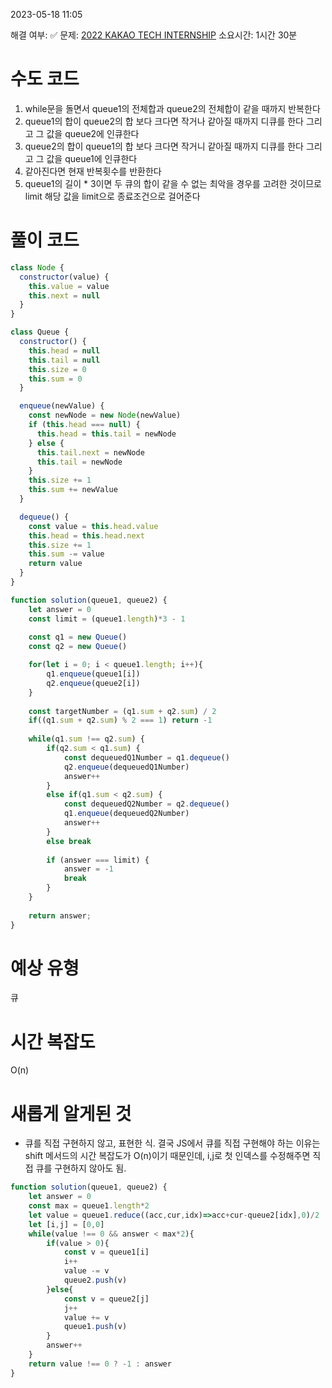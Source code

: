 2023-05-18
11:05

해결 여부: ✅
문제: [2022 KAKAO TECH INTERNSHIP](https://school.programmers.co.kr/learn/courses/30/lessons/118667)
소요시간: 1시간 30분

# 수도 코드
1. while문을 돌면서 queue1의 전체합과 queue2의 전체합이 같을 때까지 반복한다
2. queue1의 합이 queue2의 합 보다 크다면 작거나 같아질 때까지 디큐를 한다 그리고 그 값을 queue2에 인큐한다
3. queue2의 합이 queue1의 합 보다 크다면 작거니 같아질 때까지 디큐를 한다 그리고 그 값을 queue1에 인큐한다
4. 같아진다면 현재 반복횟수를 반환한다
5. queue1의 길이 * 3이면 두 큐의 합이 같을 수 없는 최악을 경우를 고려한 것이므로 limit 해당 값을 limit으로 종료조건으로 걸어준다

# 풀이 코드 
```js
class Node {
  constructor(value) {
    this.value = value
    this.next = null
  }
}

class Queue {
  constructor() {
    this.head = null
    this.tail = null
    this.size = 0
    this.sum = 0
  }

  enqueue(newValue) {
    const newNode = new Node(newValue)
    if (this.head === null) {
      this.head = this.tail = newNode
    } else {
      this.tail.next = newNode
      this.tail = newNode
    }
    this.size += 1
    this.sum += newValue
  }

  dequeue() {
    const value = this.head.value
    this.head = this.head.next
    this.size += 1
    this.sum -= value
    return value
  }
}

function solution(queue1, queue2) {
    let answer = 0
    const limit = (queue1.length)*3 - 1
    
    const q1 = new Queue()
    const q2 = new Queue()

    for(let i = 0; i < queue1.length; i++){
        q1.enqueue(queue1[i])
        q2.enqueue(queue2[i])
    }
    
    const targetNumber = (q1.sum + q2.sum) / 2
    if((q1.sum + q2.sum) % 2 === 1) return -1
    
    while(q1.sum !== q2.sum) {
        if(q2.sum < q1.sum) {
            const dequeuedQ1Number = q1.dequeue()
            q2.enqueue(dequeuedQ1Number)
            answer++
        }
        else if(q1.sum < q2.sum) {
            const dequeuedQ2Number = q2.dequeue()
            q1.enqueue(dequeuedQ2Number)
            answer++
        }
        else break
        
        if (answer === limit) {
            answer = -1
            break
        }
    }
    
    return answer;
}
```
# 예상 유형
큐
# 시간 복잡도
O(n)
# 새롭게 알게된 것
- 큐를 직접 구현하지 않고, 표현한 식. 결국 JS에서 큐를 직접 구현해야 하는 이유는 shift 메서드의 시간 복잡도가 O(n)이기 때문인데, i,j로 첫 인덱스를 수정해주면 직접 큐를 구현하지 않아도 됨.
```js
function solution(queue1, queue2) {
    let answer = 0
    const max = queue1.length*2
    let value = queue1.reduce((acc,cur,idx)=>acc+cur-queue2[idx],0)/2
    let [i,j] = [0,0]
    while(value !== 0 && answer < max*2){
        if(value > 0){
            const v = queue1[i]
            i++
            value -= v
            queue2.push(v)
        }else{
            const v = queue2[j]
            j++
            value += v
            queue1.push(v)
        }
        answer++
    }
    return value !== 0 ? -1 : answer
}
```